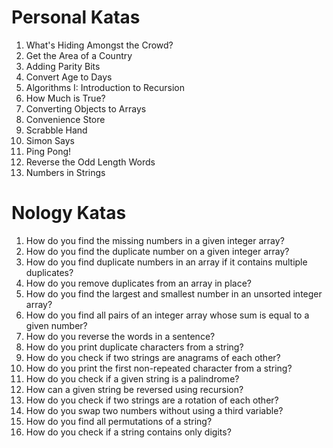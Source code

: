 # Personal Katas

01. What's Hiding Amongst the Crowd?
02. Get the Area of a Country
03. Adding Parity Bits
04. Convert Age to Days
05. Algorithms I: Introduction to Recursion
06. How Much is True?
07. Converting Objects to Arrays
08. Convenience Store
09. Scrabble Hand
10. Simon Says
11. Ping Pong!
12. Reverse the Odd Length Words
13. Numbers in Strings



# Nology Katas

01. How do you find the missing numbers in a given integer array?
02. How do you find the duplicate number on a given integer array?
03. How do you find duplicate numbers in an array if it contains multiple duplicates?
04. How do you remove duplicates from an array in place?
05. How do you find the largest and smallest number in an unsorted integer array?
06. How do you find all pairs of an integer array whose sum is equal to a given number?
07. How do you reverse the words in a sentence?
08. How do you print duplicate characters from a string?
09. How do you check if two strings are anagrams of each other?
10. How do you print the first non-repeated character from a string?
11. How do you check if a given string is a palindrome?
12. How can a given string be reversed using recursion?
13. How do you check if two strings are a rotation of each other?
14. How do you swap two numbers without using a third variable?
15. How do you find all permutations of a string?
16. How do you check if a string contains only digits?
